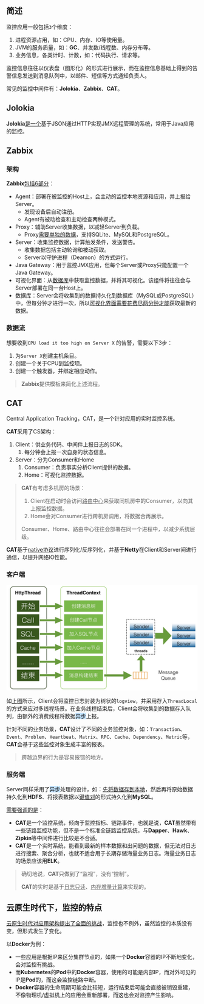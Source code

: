 ## 简述

监控应用一般包括`3`个维度：

1. 进程资源占用，如：CPU、内存、IO等使用量。
2. JVM的服务质量，如：**GC**、并发数/线程数、内存分布等。
3. 业务信息，各类计时、计数，如：代码执行、请求等。

监控信息往往以仪表盘（图形化）的形式进行展示，而在监控信息基础上得到的告警信息发送到消息队列中，以邮件、短信等方式通知负责人。

常见的监控中间件有：**Jolokia**、**Zabbix**、**CAT**。



## Jolokia

**Jolokia**[是一个](https://blog.csdn.net/yang382197207/article/details/12911855)基于JSON通过HTTP实现JMX远程管理的系统，常用于Java应用的监控。



## Zabbix

### 架构

**Zabbix**[包括6部分](https://www.zabbix.com/documentation/current/zh/manual/introduction/overview)：

- Agent：部署在被监控的Host上，会主动的监控本地资源和应用，并上报给Server。
  - 发现设备后自动注册。
  - Agent有被动检查和主动检查两种模式。
- Proxy：辅助Server收集数据，以减轻Server到负载。
  - Proxy[需要单独的数据](https://www.zabbix.com/documentation/current/zh/manual/concepts/proxy)，支持SQLite、MySQL和PostgreSQL。
- Server：收集监控数据，计算触发条件，发送警告。
  - 收集数据包括主动轮询和被动获取。
  - Server以守护进程（Deamon）的方式运行。
- Java Gateway：用于监控JMX应用，但每个Server或Proxy只能配置一个Java Gateway。
- 可视化界面：从<u>数据库</u>中获取监控数据，并将其可视化。该组件将往往会与Server部署在同一台Host上。
- 数据库：Server会将收集到的数据持久化到数据库（MySQL或PostgreSQL）中，但每分钟才进行一次，所以<u>可视化界面</u>[需要花费尽两分钟才能](https://www.zabbix.com/documentation/current/zh/manual/concepts/server)获取最新的数据。

### 数据流

想要收到`CPU load it too high on Server X` 的告警，需要以下3步：

1. 为`Server X`创建主机条目。
2. 创建一个关于CPU到监控项。
3. 创建一个触发器，并绑定相应动作。

> **Zabbix**提供模板来简化上述流程。



## CAT

Central Application Tracking，CAT，是一个针对应用的实时监控系统。

**CAT**采用了CS架构：

1. Client：供业务代码、中间件上报日志的SDK。
   1. 每分钟会上报一次自身的状态信息。
2. Server：分为Consumer和Home
   1. Consumer：负责事实分析Client提供的数据。
   2. Home：可视化监控数据。

> **CAT**有考虑多机房的场景：
>
> 1. Client在启动时会访问<u>路由中心</u>来获取同机房中的Consumer，以向其上报监控数据。
> 2. Home会对Consumer进行跨机房调用，将数据合再展示。
>
> Consumer、Home、路由中心往往会部署在同一个进程中，以减少系统层级。

**CAT**基于[native协议](https://www.aliyun.com/sswc/141781.html)进行序列化/反序列化，并基于**Netty**在Client和Server间进行通信，以提升网络IO性能。

### 客户端

![](../images/5/cat_client_architecture.png)

如[上图](https://tech.meituan.com/2018/11/01/cat-in-depth-java-application-monitoring.html)所示，Client会将监控日志封装为树状的`logview`，并采用存入`ThreadLocal`的方式来应对多线程场景。在业务线程结束后，Client会将收集到的数据存入队列，由额外的消费线程将数据<span style=background:#c2e2ff>异步</span>上报。

针对不同的业务场景，**CAT**设计了不同的业务监控对象，如：`Transaction`、`Event`、`Problem`、`Heartbeat`、`Matrix`、`RPC`、`Cache`、`Dependency`、`Metric`等，**CAT**会基于这些监控对象生成丰富的报表。

> 跨越边界的行为是容易报错的地方。

### 服务端

Server同样采用了<span style=background:#c2e2ff>异步</span>处理的设计，如：[先将数据存到本地](https://www.infoq.cn/article/distributed-real-time-monitoring-and-control-system/#heading4)，然后再将原始数据持久化到**HDFS**、将报表数据以<u>键值对</u>的形式持久化到**MySQL**。

[需要强调的是](https://blog.csdn.net/tjiyu/article/details/90757319)：

- **CAT**是一个监控系统，倾向于监控指标、链路事件，也就是说，**CAT**虽然带有一些链路监控功能，但不是一个标准全链路监控系统，与**Dapper**、**Hawk**、**Zipkin**等中间件进行比较是不合适。
- **CAT**是一个实时系统，能看到最新的样本数据和出问题的数据，但无法对日志进行搜索、聚合分析，也就不适合用于长期存储海量业务日志。海量业务日志的场景应该用**ELK**。

> 确切地说，**CAT**只做到了“监视”，没有“控制”。
>
> **CAT**的实时是基于<u>日志只读</u>、<u>内存增量计算</u>来实现的。



## 云原生时代下，监控的特点

[云原生时代对应用架构提出了全面的挑战](https://cloud.tencent.com/developer/article/1706632)，监控也不例外，虽然监控的本质没有变，但形式发生了变化。

以**Docker**为例：

- 一些应用是根据IP来区分集群节点的，如果一个**Docker**容器的IP不断地变化，会对监控有挑战。
- 而**Kubernetes**的**Pod**中的**Docker**容器，使用的可能是内部IP，而对外可见的IP是**Pod**的，而这会监控链路中断。
- **Docker**容器的生命周期可能会比较短，运行结束后可能会直接被销毁重建，不像物理机/虚拟机上的应用会重新部署，而这也会对监控产生影响。

